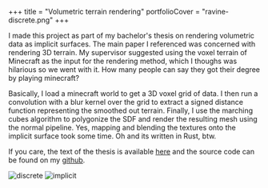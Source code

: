 +++
title = "Volumetric terrain rendering"
portfolioCover = "ravine-discrete.png"
+++

I made this project as part of my bachelor's thesis on rendering volumetric data as implicit surfaces.
The main paper I referenced was concerned with rendering 3D terrain. 
My supervisor suggested using the voxel terrain of Minecraft as the input for the rendering method, which I thoughs was hilarious so we went with it. How many people can say they got their degree by playing minecraft?

Basically, I load a minecraft world to get a 3D voxel grid of data. I then run a convolution with a blur kernel over the grid to extract a signed distance function representing the smoothed out terrain. Finally, I use the marching cubes algorithm to polygonize the SDF and render the resulting mesh using the normal pipeline. Yes, mapping and blending the textures onto the implicit surface took some time. 
Oh and its written in Rust, btw.

If you care, the text of the thesis is available [here](https://dspace.cuni.cz/handle/20.500.11956/184418) and the source code can be found on my [github](https://github.com/ddcveng/dd-terrain).

![discrete](/ravine-discrete.png)
![implicit](/ravine-implicit.png)
